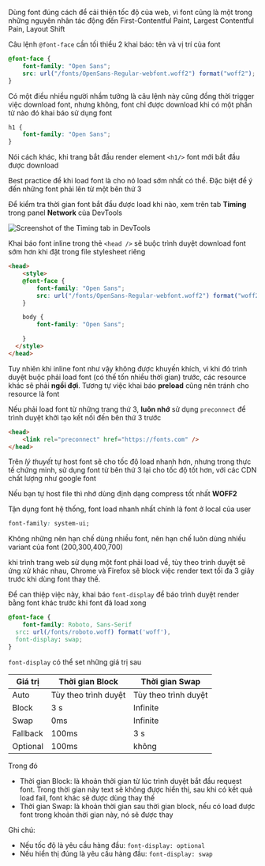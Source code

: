 Dùng font đúng cách để cải thiện tốc độ của web, vì font cũng là một trong những nguyên nhân tác động đến First-Contentful Paint, Largest Contentful Pain, Layout Shift

Câu lệnh `@font-face` cần tối thiểu 2 khai báo: tên và vị trí của font

```css
@font-face {
    font-family: "Open Sans";
    src: url("/fonts/OpenSans-Regular-webfont.woff2") format("woff2");
}
```

Có một điều nhiều người nhầm tưởng là câu lệnh này cũng đồng thời trigger việc download font, nhưng không, font chỉ được download khi có một phần tử nào đó khai báo sử dụng font

```css
h1 {
    font-family: "Open Sans";
}
```

Nói cách khác, khi trang bắt đầu render element `<h1/>` font mới bắt đầu được download

Best practice để khi load font là cho nó load sớm nhất có thể. Đặc biệt để ý đến những font phải lên từ một bên thứ 3

Để kiểm tra thời gian font bắt đầu được load khi nào, xem trên tab **Timing** trong panel **Network** của DevTools

![Screenshot of the Timing tab in DevTools](https://web-dev.imgix.net/image/j2RDdG43oidUy6AL6LovThjeX9c2/hFVGVzDQHymbC5aIAtD9.png?auto=format)

Khai báo font inline trong thẻ `<head />` sẽ buộc trình duyệt download font sớm hơn khi đặt trong file stylesheet riêng

```html
<head>
    <style>
    @font-face {
        font-family: "Open Sans";
        src: url("/fonts/OpenSans-Regular-webfont.woff2") format("woff2");
    }

    body {
        font-family: "Open Sans";

    }
  </style>
</head>
```

Tuy nhiên khi inline font như vậy không được khuyến khích, vì khi đó trình duyệt buộc phải load font (có thế tốn nhiều thời gian) trước, các resource khác sẽ phải **ngồi đợi**. Tương tự việc khai báo **preload** cũng nên tránh cho resource là font

Nếu phải load font từ những trang thứ 3, **luôn nhớ** sử dụng `preconnect` để trình duyệt khởi tạo kết nối đến bên thứ 3 trước

```html
<head>
    <link rel="preconnect" href="https://fonts.com" />
</head>
```

Trên *lý thuyết* tự host font sẽ cho tốc độ load nhanh hơn, nhưng trong thực tế chứng minh, sử dụng font từ bên thứ 3 lại cho tốc độ tốt hơn, với các CDN chất lượng như google font

Nếu bạn tự host file thì nhớ dùng định dạng compress tốt nhất **WOFF2**

Tận dụng font hệ thống, font load nhanh nhất chính là font ở local của user

```css
font-family: system-ui;
```

Không những nên hạn chế dùng nhiều font, nên hạn chế luôn dùng nhiều variant của font (200,300,400,700)

khi trình trang web sử dụng một font phải load về, tùy theo trình duyệt sẽ ứng xử khác nhau, Chrome và Firefox sẽ block việc render text tối đa 3 giây trước khi dùng font thay thế.

Để can thiệp việc này, khai báo `font-display` để báo trình duyệt render bằng font khác trước khi font đã load xong

```css
@font-face {
    font-family: Roboto, Sans-Serif
  src: url(/fonts/roboto.woff) format('woff'),
  font-display: swap;
}
```

`font-display` có thể set những giá trị sau

| Giá trị  | Thời gian Block      | Thời gian Swap       |
| -------- | -------------------- | -------------------- |
| Auto     | Tùy theo trình duyệt | Tùy theo trình duyệt |
| Block    | 3 s                  | Infinite             |
| Swap     | 0ms                  | Infinite             |
| Fallback | 100ms                | 3 s                  |
| Optional | 100ms                | không                |

Trong đó

- Thời gian Block: là khoản thởi gian từ lúc trình duyệt bắt đầu request font. Trong thời gian này text sẽ không được hiển thị, sau khi có kết quả load fail, font khác sẽ được dùng thay thế
- Thời gian Swap: là khoản thời gian sau thời gian block, nếu có load được font trong khoản thời gian này, nó sẽ được thay

Ghi chú:

- Nếu tốc độ là yêu cầu hàng đầu: `font-display: optional`
- Nếu hiển thị đúng là yêu cầu hàng đầu: `font-display: swap`